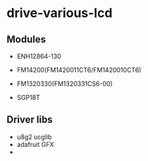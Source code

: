 # drive-various-lcd

## Modules

* ENH12864-130 

* FM14200(FM1420011CT6/FM1420010CT6)


* FM1320330(FM1320331CS6-00)


* SGP18T


## Driver libs

* u8g2 ucglib
* adafruit GFX
* 
